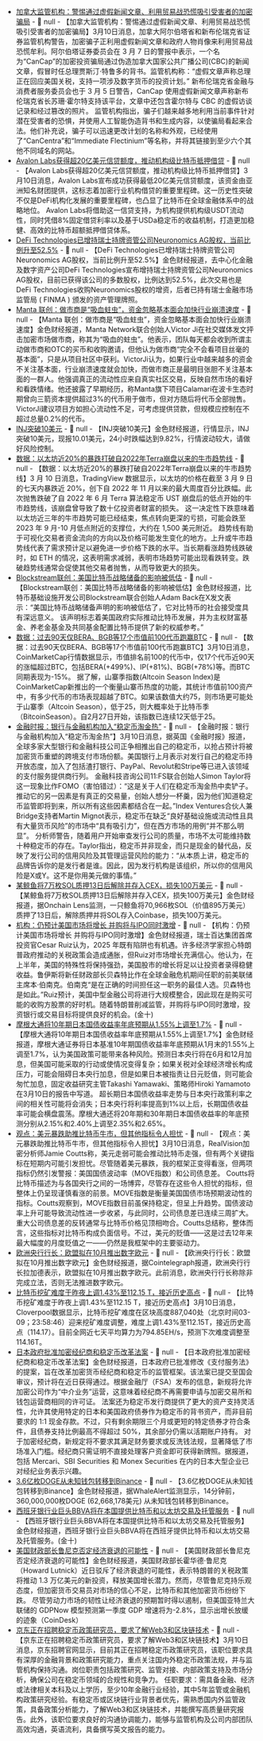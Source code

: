 - [加拿大监管机构：警惕通过虚假新闻文章、利用贸易战恐慌吸引受害者的加密骗局](https://cointelegraph.com/news/crypto-scam-lure-victim-trade-war-fears-canada-securities-regulators) - 📰 null - 【加拿大监管机构：警惕通过虚假新闻文章、利用贸易战恐慌吸引受害者的加密骗局】3月10日消息，加拿大阿尔伯塔省和新布伦瑞克省证券监管机构警告，加密骗子正利用虚假新闻文章和政府人物肖像来利用贸易战恐慌牟利。阿尔伯塔证券委员会在 3 月 7 日的警报中表示，一个名为“CanCap”的加密投资骗局通过伪造加拿大国家公共广播公司(CBC)的新闻文章，假冒时任总理贾斯汀·特鲁多的背书。监管机构称：“虚假文章声称总理正在回应美国关税，支持一项涉及数字货币的投资计划。” 
新布伦瑞克省金融与消费者服务委员会也于 3 月 5 日警告，CanCap 使用虚假新闻文章声称新布伦瑞克省长苏珊·霍尔特支持该平台，文章中还包含霍尔特与 CBC 的虚假访谈记录和经过篡改的照片。 
监管机构指出，骗子们越来越多地利用当前事件针对潜在受害者的恐惧，并使用人工智能伪造背书和生成内容，以使骗局看起来合法。他们补充说，骗子可以迅速更改计划的名称和外观，已经使用了“CanCentra”和“Immediate Flectinium”等名称，并将其链接到至少六个其他不同域名的网站。
- [Avalon Labs获得超20亿美元信贷额度，推动机构级比特币抵押借贷](https://x.com/avalonfinance_/status/1898979854504382844?s=46&t=i6G85A50zpICE2ORxdskqw) - 📰 null - 【Avalon Labs获得超20亿美元信贷额度，推动机构级比特币抵押借贷】3月10日消息，Avalon Labs宣布成功获得最低20亿美元信贷额度，该资金由亚洲知名财团提供，这标志着加密行业机构借贷的重要里程碑。这一历史性突破不仅是DeFi机构化发展的重要里程碑，也凸显了比特币在全球金融体系中的战略地位。 
Avalon Labs将借助这一信贷支持，为机构提供机构级USDT流动性，同时凭借8%固定借贷利率以及基于USDa稳定币的收益机制，打造更加稳健、高效的比特币超额抵押借贷体系。
- [DeFi Technologies已增持瑞士持牌资管公司Neuronomics AG股权，当前比例升至52.5%](https://www.prnewswire.com/news-releases/defi-technologies-acquires-majority-stake-in-swiss-artificial-intelligence-and-asset-management-firm-neuronomics-ag-302395407.html) - 📰 null - 【DeFi Technologies已增持瑞士持牌资管公司Neuronomics AG股权，当前比例升至52.5%】金色财经报道，去中心化金融及数字资产公司DeFi Technologies宣布增持瑞士持牌资管公司Neuronomics AG股权，目前已获得该公司的多数股权，比例达到52.5%，此次交易也是DeFi Technologies收购Neuronomics股权的增资，后者已持有瑞士金融市场监管局 ( FINMA ) 颁发的资产管理牌照。
- [Manta 联创：做市商是“吸血蛀虫”，资金忽略基本面会加快行业崩溃速度](https://x.com/victorJi15/status/1898976047712059714) - 📰 null - 【Manta 联创：做市商是“吸血蛀虫”，资金忽略基本面会加快行业崩溃速度】金色财经报道，Manta Network联合创始人Victor Ji在社交媒体发文抨击加密市场做市商，称其为“吸血的蛀虫”。他表示，团队每天都会收到所谓主动做市商和OTC的买币和收购邀请，但他认为做市商“完全不会看项目丝毫的基本面”，只是从项目社区中获利。VictorJi认为，如果行业中越来越多的资金不关注基本面，行业崩溃速度就会加快，而做市商正是最明目张胆不关注基本面的一群人。他强调真正的流动性应来自真实社区交易，反映自然市场的看好和看跌情绪。他还披露了早期经历，称Manta旗下项目Calamari在波卡生态时期曾向三箭资本提供超过3%的代币用于做市，但对方随后将代币全部抛售。VictorJi建议项目方如担心流动性不足，可考虑提供贷款，但规模应控制在不超过总量0.2%的代币。
- [INJ突破10美元]() - 📰 null - 【INJ突破10美元】金色财经报道，行情显示，INJ突破10美元，现报10.01美元，24小时跌幅达到9.82%，行情波动较大，请做好风险控制。
- [数据：以太坊近20%的暴跌打破自2022年Terra崩盘以来的牛市趋势线]() - 📰 null - 【数据：以太坊近20%的暴跌打破自2022年Terra崩盘以来的牛市趋势线】3 月 10 日消息，TradingView 数据显示，以太坊的价格在截至 3 月 9 日的七天内暴跌近 20%，创下自 2022 年 11 月以来的最大周度百分比跌幅。此次抛售跌破了自 2022 年 6 月 Terra 算法稳定币 UST 崩盘后的低点开始的牛市趋势线，该崩盘曾导致了数十亿投资者财富的损失。 
这一决定性下跌意味着以太坊近三年的牛市趋势可能已经结束，焦点转向更深的亏损，可能会跌至 2023 年 9 月-10 月低点附近的支撑位，大约在 1,500 美元附近。 
趋势线有助于可视化交易者资金流向的方向以及价格可能发生变化的地方。上升或牛市趋势线代表了需求预计足以避免进一步价格下跌的水平。当长期看涨趋势线跌破时，如 ETH 的情况，这表明需求减弱，表明市场趋势可能出现看跌转变。跌破趋势线通常会促使其他交易者抛售，从而导致更大的损失。
- [Blockstream联创：美国比特币战略储备的影响被低估](https://x.com/adam3us/status/1898755937713672303) - 📰 null - 【Blockstream联创：美国比特币战略储备的影响被低估】金色财经报道，比特币基础设施开发公司Blockstream联合创始人Adam Back在X发文表示：“美国比特币战略储备声明的影响被低估了，它对比特币的社会接受度具有深远意义。 
该声明标志着美国政府实际推动比特币发展，并为主权财富基金、养老金基金及共同基金配置比特币提供了新的权威参考。”
- [数据：过去90天仅BERA、BGB等17个市值前100代币跑赢BTC](https://coinmarketcap.com/charts/altcoin-season-index/) - 📰 null - 【数据：过去90天仅BERA、BGB等17个市值前100代币跑赢BTC】3月10日消息，CoinMarketCap行情数据显示，市值排名前100的代币中，仅17个代币近90天的涨幅超过BTC，包括BERA(+499%)、IP(+81%)、BGB(+78%)等。而BTC同期表现为-15%。 
据了解，山寨季指数(Altcoin Season Index)是CoinMarketCap新推出的一个衡量山寨币热度的功能，其统计市值前100资产中，有多少代币的市场表现超越了BTC。如果该数值大约75，则市场更可能处于山寨季（Altcoin Season），低于25，则大概率处于比特币季（BitcoinSeason）。自2月27日开始，该指数已连续12天低于25。
- [金融时报：银行与金融机构加入“稳定币淘金热”](https://www.ft.com/content/d033e015-f726-4d5f-ab38-2949171f2cdc) - 📰 null - 【金融时报：银行与金融机构加入“稳定币淘金热”】3月10日消息，据英国《金融时报》报道，全球多家大型银行和金融科技公司正争相推出自己的稳定币，以抢占预计将被加密货币重塑的跨境支付市场份额。美国银行上月表示对发行自己的稳定币持开放态度，加入了包括渣打银行、PayPal、Revolut和Stripe等已进入该领域的支付服务提供商行列。 
金融科技咨询公司11:FS联合创始人Simon Taylor将这一现象比作FOMO（害怕错过）：“这是关于人们在稳定币淘金热中卖铲子。推动它的另一因素是有真正的交易量，创始人想分一杯羹，因为他们知道稳定币监管即将到来，所以所有这些因素都结合在一起。”Index Ventures合伙人兼Bridge支持者Martin Mignot表示，稳定币在缺乏“良好基础设施或流动性且具有大量货币风险”的市场中“具有吸引力”，但在西方市场的用例“并不那么明显”。 
分析师警告，随着用户开始审查发行公司的质量，市场不太可能维持数十种稳定币的存在。Taylor指出，稳定币并非现金，而只是现金的替代品，反映了发行公司的信用风险及其管理运营风险的能力：“从本质上讲，稳定币的品牌告诉你的是发行者是谁。因此，因为发行机构是该组织，所以你的信用风险是X或Y。这不是你用美元做的事情。”
- [某鲸鱼将7万枚SOL质押13日后解除并存入CEX，损失100万美元](https://x.com/OnchainLens/status/1898954268809605300) - 📰 null - 【某鲸鱼将7万枚SOL质押13日后解除并存入CEX，损失100万美元】金色财经报道，据Onchain Lens监测，一只鲸鱼将70,966枚SOL（价值895万美元）质押了13日后，解除质押并将SOL存入Coinbase，损失100万美元。
- [机构：仍预计美国市场将增长 并购将与IPO同时激增]() - 📰 null - 【机构：仍预计美国市场将增长 并购将与IPO同时激增】金色财经报道，瑞士百达集团首席投资官Cesar Ruiz认为，2025 年既有陷阱也有机遇。许多经济学家担心特朗普政府推动的关税政策会造成通胀，但Ruiz对市场增长充满信心。他认为，在上半年，美国的特殊性将保持强劲，美国股市的增长将足以让投资者录得稳健收益。鲁伊斯将新任财政部长贝森特比作在全球金融危机期间任职的前美联储主席本·伯南克。伯南克“是在正确的时间担任这一职务的最佳人选。贝森特也是如此。”Ruiz预计，美国中型金融公司将进行大规模整合，因此现在是购买可能的收购方股票的好时机。随着特朗普削减监管，并购将与IPO同时激增，投资银行或交易目标将提供良好的机会。(金十)
- [摩根大通将10年期日本国债收益率年底预期从1.55%上调至1.7%]() - 📰 null - 【摩根大通将10年期日本国债收益率年底预期从1.55%上调至1.7%】金色财经报道，摩根大通证券将日本基准10年期国债收益率年底预期从1月末的1.55%上调至1.7%，认为美国政策可能带来各种风险。预测日本央行将在6月和12月加息，但美国可能采取的行动或使情况变得复杂；如果关税对全球经济增长构成压力，可能会阻碍日本央行加息，但是如果日本被指责让日元贬值，则可能会匆忙加息，固定收益研究主管Takashi Yamawaki、策略师Hiroki Yamamoto在3月10日的报告中写道。 
超长期日本国债收益率走势与日本央行政策利率之间的相关性可能将会消失；日本央行将利率提高到1%以上后，长期国债收益率可能会横盘震荡。摩根大通还将20年期和30年期日本国债收益率的年底预测分别从2.15%和2.40%上调至2.35%和2.65%。
- [观点：美元暴跌助推比特币牛市，但其他指标令人担忧]() - 📰 null - 【观点：美元暴跌助推比特币牛市，但其他指标令人担忧】3月10日消息，RealVision加密分析师Jamie Coutts称，美元走弱可能会推动比特币走强，但有两个关键指标在短期内可能引发担忧。尽管随着美元暴跌，我的框架正变得看涨，但两项指标仍然引发警报：美国国债波动率（MOVE指数）和公司债息差。 
Coutts将比特币描述为与各国央行之间的一场博弈，尽管存在这些令人担忧的指标，但整体上仍呈现谨慎看涨的前景。MOVE指数是衡量美国国债市场预期波动性的指标。Coutts观察到，MOVE指数目前虽保持稳定，但呈上升趋势。国债波动率上升可能导致流动性进一步收紧，与此同时，公司债息差已连续三周扩大。重大公司债息差的反转通常与比特币价格见顶相吻合。Coutts总结称，整体而言，这些指标对比特币构成负面信号。不过，美元的贬值——这是过去12年来最大幅度的月度贬值之一——仍然是我框架中的主要驱动力。
- [欧洲央行行长：欧盟拟在10月推出数字欧元]() - 📰 null - 【欧洲央行行长：欧盟拟在10月推出数字欧元】金色财经报道，据Cointelegraph报道，欧洲央行行长拉加德表示，欧盟拟在10月推出数字欧元。此前消息，欧洲央行行长称除非完成立法，否则无法推进数字欧元。
- [比特币挖矿难度于昨夜上调1.43%至112.15 T，接近历史高点]() - 📰 null - 【比特币挖矿难度于昨夜上调1.43%至112.15 T，接近历史高点】3月10日消息，Cloverpool数据显示，比特币挖矿难度在区块高度887,040处（北京时间03-09；23:58:46）迎来挖矿难度调整，难度上调1.43%至112.15T，接近历史高点（114.17）。目前全网近七天平均算力为794.85EH/s，预测下次难度调整至114.16T。
- [日本政府批准加密经纪商和稳定币改革法案]() - 📰 null - 【日本政府批准加密经纪商和稳定币改革法案】金色财经报道，日本政府已批准修改《支付服务法》的提案，旨在改革加密货币经纪商和稳定币的监管框架。该法案已提交至国会审议，预计将在近日获得通过。根据金融厅（FSA）发布的信息，新规将允许加密公司作为“中介业务”运营，这意味着经纪商不再需要申请与加密交易所和钱包运营商相同的许可证。 
法案还为稳定币发行商提供了更大的资产支持灵活性，允许其使用特定的日本和美国政府债券作为稳定币的背书资产，而非目前要求的 1:1 现金存款。不过，只有剩余期限三个月或更短的特定债券才符合条件，且债券支持比例最高不得超过 50%，其余部分仍需以活期账户持有。 
对于加密经纪商，新规定将不要求其满足财务要求或反洗钱法规，显著降低了市场准入门槛。经纪商只需证明不直接处理客户资金即可获得新牌照。据报道，包括 Mercari、SBI Securities 和 Monex Securities 在内的日本大型企业已对经纪业务表示兴趣。
- [3.6亿枚DOGE从未知钱包转移到Binance](https://whale-alert.io/transaction/dogecoin/305abc234524cc18ee8d71c94d1eb7cf3288e449aaf88d6c97b2f7bc9558bf4f) - 📰 null - 【3.6亿枚DOGE从未知钱包转移到Binance】金色财经报道，据WhaleAlert监测显示，14分钟前，360,000,000枚DOGE (62,668,178美元) 从未知钱包转移到Binance。
- [西班牙银行业巨头BBVA将在本国提供比特币和以太坊交易及托管服务]() - 📰 null - 【西班牙银行业巨头BBVA将在本国提供比特币和以太坊交易及托管服务】金色财经报道，西班牙银行业巨头BBVA将在西班牙提供比特币和以太坊交易及托管服务。(金十)
- [美国财政部长鲁尼克否定经济衰退的可能性]() - 📰 null - 【美国财政部长鲁尼克否定经济衰退的可能性】金色财经报道，美国财政部长霍华德·鲁尼克（Howard Lutnick）近日驳斥了经济衰退的可能性，表示特朗普的关税政策将推动 1.3 万亿美元的新投资，释放美国增长潜力。然而，尽管鲁尼克持乐观态度，但加密货币交易员对市场的信心不足，比特币和其他加密货币纷纷下跌。 
尽管劳动力市场的韧性让经济衰退的预期暂时得以遏制，但美国亚特兰大联储的 GDPNow 模型预测第一季度 GDP 增速将为-2.8%，显示出增长放缓的迹象（CoinDesk）
- [京东正在招聘稳定币政策研究员，要求了解Web3和区块链技术]() - 📰 null - 【京东正在招聘稳定币政策研究员，要求了解Web3和区块链技术】3月10日消息，京东招聘官网显示，目前其正在招聘稳定币政策研究员，该职位要求具有深厚的金融背景和政策研究能力，重点关注国内外稳定币政策法规，并与监管机构保持沟通。岗位职责包括政策研究、监管对接、内部政策支持及市场分析，确保公司在稳定币领域的合规性和竞争力。 
任职要求：需具备金融、经济或法律相关本科及以上学历，至少10年金融行业经验，其中5年监管或金融机构政策研究经验。有稳定币或区块链行业背景者优先，需熟悉国内外监管政策，具备政策分析能力，了解Web3和区块链技术，并能撰写高质量研究报告。此外，该职位要求良好的沟通协调能力，能够与监管机构及公司内部团队高效沟通，英语流利，具备撰写英文报告的能力。
